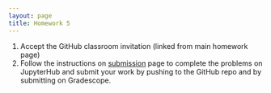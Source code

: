 ```yaml
---
layout: page
title: Homework 5
---
```


1. Accept the GitHub classroom invitation (linked from main homework page)
2. Follow the instructions on [submission](/hwsubmit) page to complete the problems on JupyterHub and submit your work by pushing to the GitHub repo and by submitting on Gradescope.